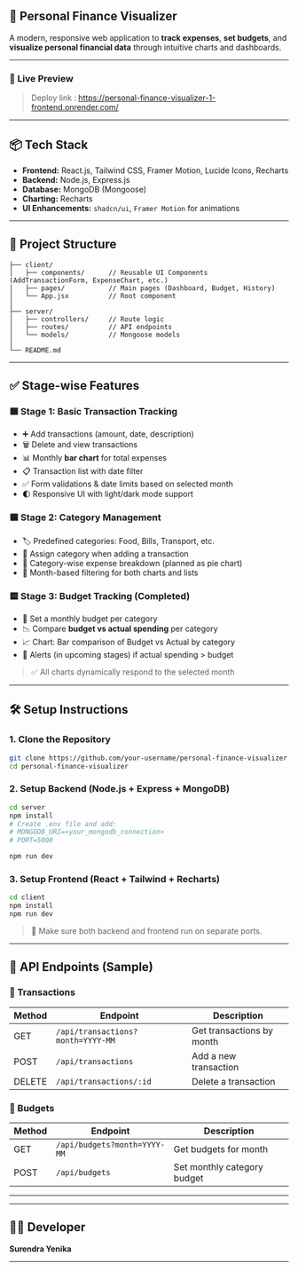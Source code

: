

## 🧾 Personal Finance Visualizer

A modern, responsive web application to **track expenses**, **set budgets**, and **visualize personal financial data** through intuitive charts and dashboards.

---

### 🚀 Live Preview

> Deploy link : https://personal-finance-visualizer-1-frontend.onrender.com/

---

## 📦 Tech Stack

* **Frontend:** React.js, Tailwind CSS, Framer Motion, Lucide Icons, Recharts
* **Backend:** Node.js, Express.js
* **Database:** MongoDB (Mongoose)
* **Charting:** Recharts
* **UI Enhancements:** `shadcn/ui`, `Framer Motion` for animations


---

## 📁 Project Structure

```
├── client/
│   ├── components/      // Reusable UI Components (AddTransactionForm, ExpenseChart, etc.)
│   ├── pages/           // Main pages (Dashboard, Budget, History)
│   └── App.jsx          // Root component
│
├── server/
│   ├── controllers/     // Route logic
│   ├── routes/          // API endpoints
│   └── models/          // Mongoose models
│
└── README.md
```

---

## ✅ Stage-wise Features

### 🟩 Stage 1: Basic Transaction Tracking

* ➕ Add transactions (amount, date, description)
* 🗑️ Delete and view transactions
* 📊 Monthly **bar chart** for total expenses
* 📋 Transaction list with date filter
* ✅ Form validations & date limits based on selected month
* 🌓 Responsive UI with light/dark mode support

### 🟦 Stage 2: Category Management

* 🏷️ Predefined categories: Food, Bills, Transport, etc.
* 🧮 Assign category when adding a transaction
* 🥧 Category-wise expense breakdown (planned as pie chart)
* 📅 Month-based filtering for both charts and lists

### 🟨 Stage 3: Budget Tracking (Completed)

* 📌 Set a monthly budget per category
* 📉 Compare **budget vs actual spending** per category
* 📈 Chart: Bar comparison of Budget vs Actual by category
* 🛑 Alerts (in upcoming stages) if actual spending > budget

> ✅ All charts dynamically respond to the selected month

---





## 🛠️ Setup Instructions

### 1. Clone the Repository

```bash
git clone https://github.com/your-username/personal-finance-visualizer.git
cd personal-finance-visualizer
```

### 2. Setup Backend (Node.js + Express + MongoDB)

```bash
cd server
npm install
# Create .env file and add:
# MONGODB_URI=<your_mongodb_connection>
# PORT=5000

npm run dev
```

### 3. Setup Frontend (React + Tailwind + Recharts)

```bash
cd client
npm install
npm run dev
```

> 📝 Make sure both backend and frontend run on separate ports.

---

## 🧪 API Endpoints (Sample)

### 🔁 Transactions

| Method | Endpoint                          | Description               |
| ------ | --------------------------------- | ------------------------- |
| GET    | `/api/transactions?month=YYYY-MM` | Get transactions by month |
| POST   | `/api/transactions`               | Add a new transaction     |
| DELETE | `/api/transactions/:id`           | Delete a transaction      |

### 💸 Budgets

| Method | Endpoint                     | Description                 |
| ------ | ---------------------------- | --------------------------- |
| GET    | `/api/budgets?month=YYYY-MM` | Get budgets for month       |
| POST   | `/api/budgets`               | Set monthly category budget |

---



---

## 👨‍💻 Developer

**Surendra Yenika**


---


